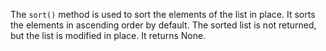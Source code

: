 The `sort()` method is used to sort the elements of the list in place. It sorts the elements in ascending order by default. The sorted list is not returned, but the list is modified in place. It returns None.